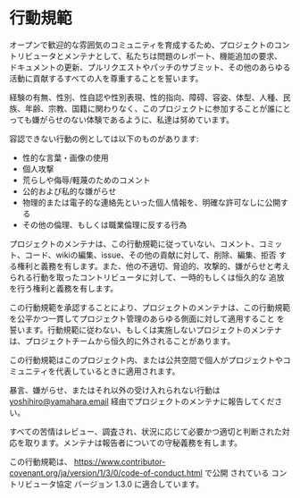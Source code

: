 # 行動規範

オープンで歓迎的な雰囲気のコミュニティを育成するため、プロジェクトのコントリビュータとメンテナとして、私たちは問題のレポート、機能追加の要求、 ドキュメントの更新、プルリクエストやパッチのサブミット、その他のあらゆる活動に貢献するすべての人を尊重することを誓います。

経験の有無、性別、性自認や性別表現、性的指向、障碍、容姿、体型、人種、民族、年齢、宗教、国籍に関わりなく、このプロジェクトに参加することが誰にとっても嫌がらせのない体験であるように、私達は努めています。

容認できない行動の例としては以下のものがあります:

- 性的な言葉・画像の使用
- 個人攻撃
- 荒らしや侮辱/軽蔑のためのコメント
- 公的および私的な嫌がらせ
- 物理的または電子的な連絡先といった個人情報を、明確な許可なしに公開する
- その他の倫理、もしくは職業倫理に反する行為

プロジェクトのメンテナは、この行動規範に従っていない、コメント、コミット、コード、wikiの編集、issue、その他の貢献に対して、削除、編集、拒否 する権利と義務を有します。また、他の不適切、脅迫的、攻撃的、嫌がらせと考えられる行動を取ったコントリビュータに対して、一時的もしくは恒久的な 追放を行う権利と義務を有します。

この行動規範を承認することにより、プロジェクトのメンテナは、この行動規範を公平かつ一貫してプロジェクト管理のあらゆる側面に対して適用すること を誓います。行動規範に従わない、もしくは実施しないプロジェクトのメンテナは、プロジェクトチームから恒久的に外されることがあります。

この行動規範はこのプロジェクト内、または公共空間で個人がプロジェクトやコミュニティを代表しているときに適用されます。

暴言、嫌がらせ、またはそれ以外の受け入れられない行動は yoshihiro@yamahara.email 経由でプロジェクトのメンテナに報告してください。

すべての苦情はレビュー、調査され、状況に応じて必要かつ適切と判断された対応を取ります。メンテナは報告者についての守秘義務を有します。

この行動規範は、 https://www.contributor-covenant.org/ja/version/1/3/0/code-of-conduct.html で公開 されている コントリビュータ協定 バージョン 1.3.0 に適合しています。
